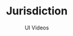 ---
layout: embed
permalink: apps/mint/business-processes/jurisdiction/ux-videos
lang: en
page_id: apps-mint-business-processes-jurisdiction-video


title: Jurisdiction
subtitle: UI Videos
backUrl: /apps/mint/business-processes/jurisdiction

description: Diagrams
---